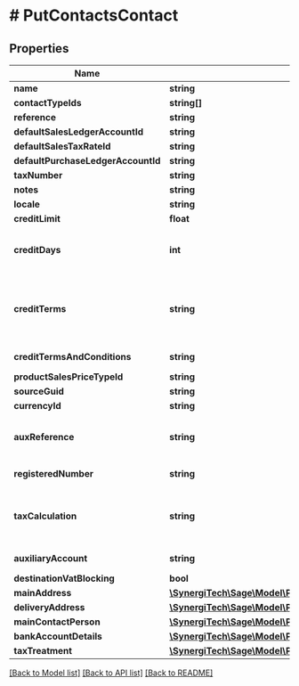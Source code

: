 # # PutContactsContact

## Properties

Name | Type | Description | Notes
------------ | ------------- | ------------- | -------------
**name** | **string** | The contact&#39;s full name or business name | [optional]
**contactTypeIds** | **string[]** | The IDs of the Contact Types. | [optional]
**reference** | **string** | Unique reference for the contact | [optional]
**defaultSalesLedgerAccountId** | **string** | The ID of the Default Sales Ledger Account. | [optional]
**defaultSalesTaxRateId** | **string** | The ID of the Default Sales Tax Rate. | [optional]
**defaultPurchaseLedgerAccountId** | **string** | The ID of the Default Purchase Ledger Account. | [optional]
**taxNumber** | **string** | The VAT registration number of the contact. The format will be validated. | [optional]
**notes** | **string** | The notes for the contact | [optional]
**locale** | **string** | The locale for the contact | [optional]
**creditLimit** | **float** | Custom credit limit amount for the contact &lt;br&gt;&lt;i&gt;not applicable to Start&lt;/i&gt; | [optional]
**creditDays** | **int** | Custom credit days for the contact.&lt;br&gt; If returned as null in a GET response, you may want to GET /invoice_settings and use &#39;customer_credit_days&#39;/&#39;vendor_credit_days&#39; as default/fallback according to your use case. | [optional]
**creditTerms** | **string** | Credit terms options determine how invoice due dates are calculated. Options include: end of next month, a delay of supplier credit_days and immediately. Only: month_end_invoice, date_from_invoice, immediate_invoice, month_end_payment, date_from_payment, immediate_payment are valid values. If returned as null in a GET response, you may want to GET /invoice_settings and use &#39;customer_credit_terms&#39;/&#39;vendor_credit_terms&#39; as default. | [optional]
**creditTermsAndConditions** | **string** | Custom terms and conditions for the contact. If set will override global /invoice_settings default terms and conditions. &lt;br&gt;&lt;i&gt;Customers only&lt;/i&gt; | [optional]
**productSalesPriceTypeId** | **string** | The ID of the Product Sales Price Type. | [optional]
**sourceGuid** | **string** | Used when importing contacts from external sources | [optional]
**currencyId** | **string** | The ID of the Currency. | [optional]
**auxReference** | **string** | Auxiliary reference. Used for German \&quot;Kreditorennummer\&quot; and \&quot;Debitorennummer\&quot;. &lt;br&gt; &lt;a href&#x3D;\&quot;https://developer.sage.com/accounting/reference/settings/#tag/Datev-Settings\&quot;&gt;   See Datev Settings endpoint reference &lt;/a&gt; | [optional]
**registeredNumber** | **string** | The registered number of the contact&#39;s business. Only used for German businesses and represents the \&quot;Steuernummer\&quot; there (not the \&quot;USt-ID\&quot;). | [optional]
**taxCalculation** | **string** | &lt;b&gt;France:&lt;/b&gt; The tax calculation method used to define tax treatment &lt;i&gt;Vendors only&lt;/i&gt; &lt;br&gt; &lt;b&gt;Spain:&lt;/b&gt; Defines if contact is a retailer and tax is subject to Recargo de Equivalencia &lt;i&gt;Customers only&lt;/i&gt; &lt;b&gt;United Kingdom:&lt;/b&gt; Defines if contact tax treatment is domestic reverse charge &lt;i&gt;Customers &amp; Suppliers&lt;/i&gt; | [optional]
**auxiliaryAccount** | **string** | Auxiliary account - used when auxiliary accounting is enabled in business settings. &lt;br&gt;&lt;i&gt;Available only in Spain and France&lt;/i&gt; | [optional]
**destinationVatBlocking** | **bool** | Identifies a contact should be blocked due to destination vat | [optional]
**mainAddress** | [**\SynergiTech\Sage\Model\PostBankAccountsBankAccountMainAddress**](PostBankAccountsBankAccountMainAddress.md) |  | [optional]
**deliveryAddress** | [**\SynergiTech\Sage\Model\PostBankAccountsBankAccountMainAddress**](PostBankAccountsBankAccountMainAddress.md) |  | [optional]
**mainContactPerson** | [**\SynergiTech\Sage\Model\PostContactsContactMainContactPerson**](PostContactsContactMainContactPerson.md) |  | [optional]
**bankAccountDetails** | [**\SynergiTech\Sage\Model\PutBankAccountsBankAccountBankAccountDetails**](PutBankAccountsBankAccountBankAccountDetails.md) |  | [optional]
**taxTreatment** | [**\SynergiTech\Sage\Model\PostContactsContactTaxTreatment**](PostContactsContactTaxTreatment.md) |  | [optional]

[[Back to Model list]](../../README.md#models) [[Back to API list]](../../README.md#endpoints) [[Back to README]](../../README.md)
